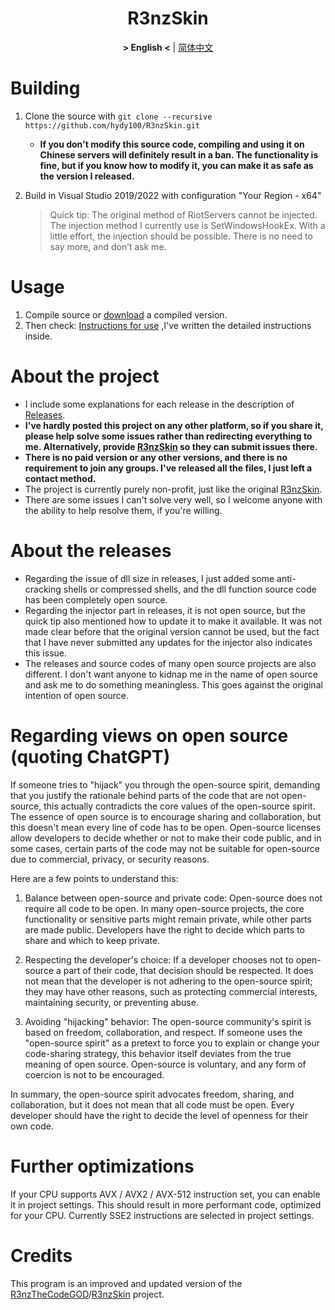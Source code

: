 ﻿<div align="center">

# R3nzSkin

**&gt; English &lt;** | [简体中文](README_zh.md)

</div>

# Building

1. Clone the source with `git clone --recursive https://github.com/hydy100/R3nzSkin.git`

   - **If you don't modify this source code, compiling and using it on Chinese servers will definitely result in a ban. The functionality is fine, but if you know how to modify it, you can make it as safe as the version I released.**

2. Build in Visual Studio 2019/2022 with configuration "Your Region - x64"

   > Quick tip: The original method of RiotServers cannot be injected. The injection method I currently use is SetWindowsHookEx. With a little effort, the injection should be possible. There is no need to say more, and don’t ask me.

# Usage

1. Compile source or [download](https://github.com/hydy100/R3nzSkin/releases/latest) a compiled version.
2. Then check: [Instructions for use](https://hydy100.top/) ,I've written the detailed instructions inside.

# About the project

- I include some explanations for each release in the description of [Releases](https://github.com/hydy100/R3nzSkin/releases/latest).
- **I've hardly posted this project on any other platform, so if you share it, please help solve some issues rather than redirecting everything to me. Alternatively, provide [R3nzSkin](https://github.com/hydy100/R3nzSkin) so they can submit issues there.**
- **There is no paid version or any other versions, and there is no requirement to join any groups. I've released all the files, I just left a contact method.**
- The project is currently purely non-profit, just like the original [R3nzSkin](https://github.com/R3nzTheCodeGOD/R3nzSkin).
- There are some issues I can't solve very well, so I welcome anyone with the ability to help resolve them, if you're willing.

# About the releases
- Regarding the issue of dll size in releases, I just added some anti-cracking shells or compressed shells, and the dll function source code has been completely open source.
- Regarding the injector part in releases, it is not open source, but the quick tip also mentioned how to update it to make it available. It was not made clear before that the original version cannot be used, but the fact that I have never submitted any updates for the injector also indicates this issue.
- The releases and source codes of many open source projects are also different. I don't want anyone to kidnap me in the name of open source and ask me to do something meaningless. This goes against the original intention of open source.

# Regarding views on open source (quoting ChatGPT)
If someone tries to "hijack" you through the open-source spirit, demanding that you justify the rationale behind parts of the code that are not open-source, this actually contradicts the core values of the open-source spirit. The essence of open source is to encourage sharing and collaboration, but this doesn't mean every line of code has to be open. Open-source licenses allow developers to decide whether or not to make their code public, and in some cases, certain parts of the code may not be suitable for open-source due to commercial, privacy, or security reasons.

Here are a few points to understand this:

1. Balance between open-source and private code: Open-source does not require all code to be open. In many open-source projects, the core functionality or sensitive parts might remain private, while other parts are made public. Developers have the right to decide which parts to share and which to keep private.

2. Respecting the developer's choice: If a developer chooses not to open-source a part of their code, that decision should be respected. It does not mean that the developer is not adhering to the open-source spirit; they may have other reasons, such as protecting commercial interests, maintaining security, or preventing abuse.

3. Avoiding "hijacking" behavior: The open-source community's spirit is based on freedom, collaboration, and respect. If someone uses the "open-source spirit" as a pretext to force you to explain or change your code-sharing strategy, this behavior itself deviates from the true meaning of open source. Open-source is voluntary, and any form of coercion is not to be encouraged.

In summary, the open-source spirit advocates freedom, sharing, and collaboration, but it does not mean that all code must be open. Every developer should have the right to decide the level of openness for their own code.


# Further optimizations

If your CPU supports AVX / AVX2 / AVX-512 instruction set, you can enable it in project settings. This should result in more performant code, optimized for your CPU. Currently SSE2 instructions are selected in project settings.

# Credits

This program is an improved and updated version of the [R3nzTheCodeGOD](https://github.com/R3nzTheCodeGOD)/[R3nzSkin](https://github.com/R3nzTheCodeGOD/R3nzSkin) project.
